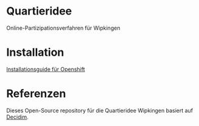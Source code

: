 # Quartieridee
Online-Partizipationsverfahren für Wipkingen

# Installation
[Installationsguide für Openshift](./doc/installation_openshift.md)

# Referenzen
Dieses Open-Source repository für die Quartieridee Wipkingen basiert auf [Decidim](https://github.com/decidim/decidim).